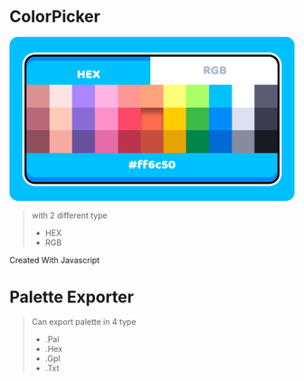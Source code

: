 # ColorPicker
<img style="border-radius:15px;" src="IMG_20220301_103541.png">

> with 2 different type 
> * HEX
> * RGB

Created With Javascript
# Palette Exporter
> Can export palette in 4 type 
> * .Pal
> * .Hex
> * .Gpl
> * .Txt

